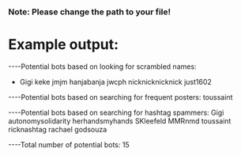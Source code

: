 ### Note: Please change the path to your file!

# Example output:
----Potential bots based on looking for scrambled names: 
- Gigi
keke
jmjm
hanjabanja
jwcph
nicknicknicknick
just1602

----Potential bots based on searching for frequent posters: 
toussaint

----Potential bots based on searching for hashtag spammers: 
Gigi
autonomysolidarity
herhandsmyhands
SKleefeld
MMRnmd
toussaint
ricknashtag
rachael
godsouza

----Total number of potential bots: 15
